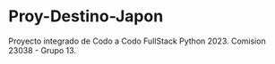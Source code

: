 # Proy-Destino-Japon
Proyecto integrado de Codo a Codo FullStack Python 2023. Comision 23038 - Grupo 13.
